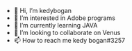- 👋 Hi, I’m kedybogan
- 👀 I’m interested in Adobe programs
- 🌱 I’m currently learning JAVA
- 💞️ I’m looking to collaborate on Venus
- 📫 How to reach me kedy bogan#3257

<!---
kedybogan/kedybogan is a ✨ special ✨ repository because its `README.md` (this file) appears on your GitHub profile.
You can click the Preview link to take a look at your changes.
--->

